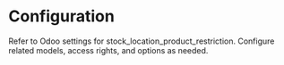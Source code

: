 # Configuration

Refer to Odoo settings for stock_location_product_restriction. Configure related models, access rights, and options as needed.
